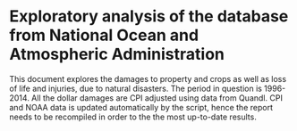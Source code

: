 # Exploratory analysis of the database from National Ocean and Atmospheric Administration

This document explores the damages to property and crops as well as loss of life and injuries, due to natural disasters. The period in question is 1996-2014. All the dollar damages are CPI adjusted using data from Quandl. CPI and NOAA data is updated automatically by the script, hence the report needs to be recompiled in order to the the most up-to-date results.
